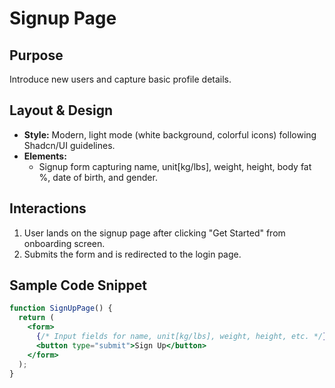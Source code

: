 # Signup Page

## Purpose
Introduce new users and capture basic profile details.

## Layout & Design
- **Style:** Modern, light mode (white background, colorful icons) following Shadcn/UI guidelines.
- **Elements:**
  - Signup form capturing name, unit[kg/lbs], weight, height, body fat %, date of birth, and gender.

## Interactions
1. User lands on the signup page after clicking "Get Started" from onboarding screen.
2. Submits the form and is redirected to the login page.

## Sample Code Snippet
```jsx
function SignUpPage() {
  return (
    <form>
      {/* Input fields for name, unit[kg/lbs], weight, height, etc. */}
      <button type="submit">Sign Up</button>
    </form>
  );
}
```